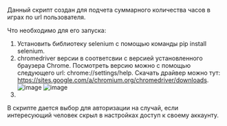 Данный скрипт создан для подчета суммарного количества часов в играх по url пользователя.

Что необходимо для его запуска:
1. Установить библиотеку selenium с помощью команды pip install selenium.
2. chromedriver версии в соответсвии с версией установленного браузера Chrome. Посмотреть версию можно с помощью следующего url: chrome://settings/help. Скачать драйвер можно тут: https://sites.google.com/a/chromium.org/chromedriver/downloads.
![image](https://user-images.githubusercontent.com/65065736/125384618-8ba3a500-e3dc-11eb-9ac4-7d02bbd7750b.png)
![image](https://user-images.githubusercontent.com/65065736/125385345-a75b7b00-e3dd-11eb-9be3-93e519fb913b.png)
3. 


В скрипте дается выбор для авторизации на случай, если интересующий человек скрыл в настройках доступ к своему аккаунту.
